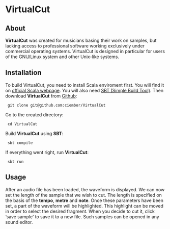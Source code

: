 # VirtualCut

## About

__VirtualCut__ was created for musicians basing their work on samples, but lacking access to professional software working exclusively under commercial operating systems. VirtualCut is designed in particular for users of the GNU/Linux system and other Unix-like systems.

## Installation

To build VirtualCut, you need to install Scala enviroment first. You will find it on [official Scala webpage](http://www.scala-lang.org/downloads). You will also need [SBT (Simple Build Tool)](http://code.google.com/p/simple-build-tool/downloads/list). Then download __VirtualCut__ from [Github](http://github.com/ciembor/VirtualCut/):

     git clone git@github.com:ciembor/VirtualCut
     
Go to the created directory:

     cd VirtualCut
     
Build __VirtualCut__ using __SBT__:

     sbt compile
     
If everything went right, run __VirtualCut__:

     sbt run

## Usage

After an audio file has been loaded, the waveform is displayed. We can now set the length of the sample that we wish to cut. The length is specified on the basis of the __tempo__, __metre__ and __note__. Once these parameters have been set, a part of the waveform will be highlighted. This highlight can be moved in order to select the desired fragment. When you decide to cut it, click ‘save sample’ to save it to a new file. Such samples can be opened in any sound editor.
